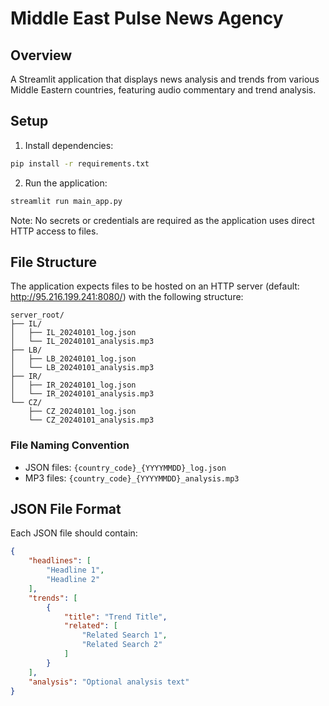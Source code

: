 # Middle East Pulse News Agency

## Overview
A Streamlit application that displays news analysis and trends from various Middle Eastern countries, featuring audio commentary and trend analysis.

## Setup

1. Install dependencies:
```bash
pip install -r requirements.txt
```

2. Run the application:
```bash
streamlit run main_app.py
```

Note: No secrets or credentials are required as the application uses direct HTTP access to files.

## File Structure
The application expects files to be hosted on an HTTP server (default: http://95.216.199.241:8080/) with the following structure:

```
server_root/
├── IL/
│   ├── IL_20240101_log.json
│   └── IL_20240101_analysis.mp3
├── LB/
│   ├── LB_20240101_log.json
│   └── LB_20240101_analysis.mp3
├── IR/
│   ├── IR_20240101_log.json
│   └── IR_20240101_analysis.mp3
└── CZ/
    ├── CZ_20240101_log.json
    └── CZ_20240101_analysis.mp3
```

### File Naming Convention
- JSON files: `{country_code}_{YYYYMMDD}_log.json`
- MP3 files: `{country_code}_{YYYYMMDD}_analysis.mp3`

## JSON File Format
Each JSON file should contain:
```json
{
    "headlines": [
        "Headline 1",
        "Headline 2"
    ],
    "trends": [
        {
            "title": "Trend Title",
            "related": [
                "Related Search 1",
                "Related Search 2"
            ]
        }
    ],
    "analysis": "Optional analysis text"
}
